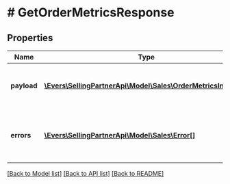 # # GetOrderMetricsResponse

## Properties

Name | Type | Description | Notes
------------ | ------------- | ------------- | -------------
**payload** | [**\Evers\SellingPartnerApi\Model\Sales\OrderMetricsInterval[]**](OrderMetricsInterval.md) | A set of order metrics, each scoped to a particular time interval. | [optional]
**errors** | [**\Evers\SellingPartnerApi\Model\Sales\Error[]**](Error.md) | A list of error responses returned when a request is unsuccessful. | [optional]

[[Back to Model list]](../../README.md#models) [[Back to API list]](../../README.md#endpoints) [[Back to README]](../../README.md)

